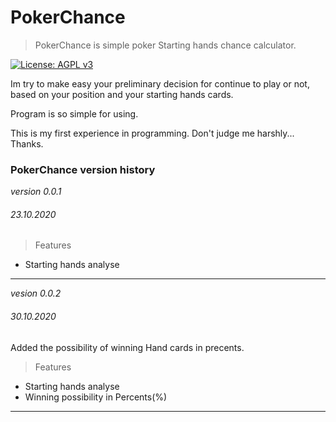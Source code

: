 # PokerChance


>PokerChance is simple poker Starting hands chance calculator.

[![License: AGPL v3](https://img.shields.io/badge/License-AGPL%20v3-blue.svg)](https://www.gnu.org/licenses/agpl-3.0)

Im try to make easy your preliminary decision for continue to play or not, based on your position and your starting hands cards. 

Program is so simple for using. 

This is my first experience in programming. Don't judge me harshly...
Thanks.


### PokerChance version history

_version 0.0.1_
###### 23.10.2020

>Features

* Starting hands analyse

---
_vesion 0.0.2_
###### 30.10.2020

Added the possibility of winning Hand cards in precents.

>Features

* Starting hands analyse
* Winning possibility in Percents(%)
---
